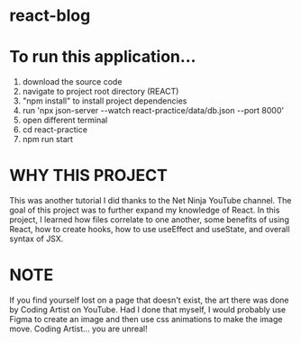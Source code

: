 # react-blog

# To run this application...
1. download the source code
2. navigate to project root directory (REACT)
3. "npm install" to install project dependencies
4. run 'npx json-server --watch react-practice/data/db.json --port 8000'
5. open different terminal
6. cd react-practice
7. npm run start

# WHY THIS PROJECT

 This was another tutorial I did thanks to the Net Ninja YouTube channel. The goal of this project was to further expand my knowledge
 of React. In this project, I learned how files correlate to one another, some benefits of using React, how to create hooks, how to use
 useEffect and useState, and overall syntax of JSX. 

 # NOTE

 If you find yourself lost on a page that doesn't exist, the art there was done by Coding Artist on YouTube. Had I done that myself, I would
 probably use Figma to create an image and then use css animations to make the image move. Coding Artist... you are unreal!
